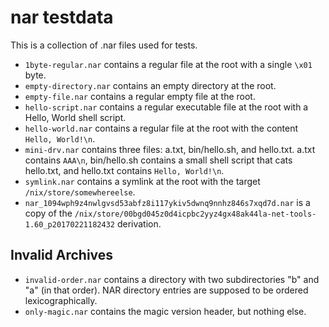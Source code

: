 # nar testdata

This is a collection of .nar files used for tests.

- `1byte-regular.nar` contains a regular file at the root with a single `\x01` byte.
- `empty-directory.nar` contains an empty directory at the root.
- `empty-file.nar` contains a regular empty file at the root.
- `hello-script.nar` contains a regular executable file at the root with a Hello, World shell script.
- `hello-world.nar` contains a regular file at the root with the content `Hello, World!\n`.
- `mini-drv.nar` contains three files: a.txt, bin/hello.sh, and hello.txt.
  a.txt contains `AAA\n`,
  bin/hello.sh contains a small shell script that cats hello.txt,
  and hello.txt contains `Hello, World!\n`.
- `symlink.nar` contains a symlink at the root with the target `/nix/store/somewhereelse`.
- `nar_1094wph9z4nwlgvsd53abfz8i117ykiv5dwnq9nnhz846s7xqd7d.nar` is a copy of the
  `/nix/store/00bgd045z0d4icpbc2yyz4gx48ak44la-net-tools-1.60_p20170221182432` derivation.

## Invalid Archives

- `invalid-order.nar` contains a directory with two subdirectories "b" and "a" (in that order).
  NAR directory entries are supposed to be ordered lexicographically.
- `only-magic.nar` contains the magic version header, but nothing else.
